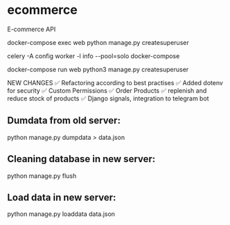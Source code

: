 # ecommerce
E-commerce API

docker-compose exec web python manage.py createsuperuser

celery -A config  worker -l info --pool=solo 
docker-compose 

docker-compose run web python3 manage.py createsuperuser


NEW CHANGES
✅ Refactoring  according to best practises
✅ Added dotenv for security
✅ Custom Permissions
✅ Order Products
✅ replenish and reduce stock of products
✅ Django signals, integration to telegram bot




## Dumdata from old server: 
python manage.py dumpdata > data.json


## Cleaning database in new server:
python manage.py flush 

## Load data in new server:
python manage.py loaddata data.json

